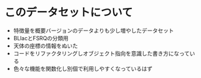# このデータセットについて

- 特徴量を概要バージョンのデータよりも少し増やしたデータセット
- BLlacとFSRQの分類用
- 天体の座標の情報をぬいた
- コードをリファクタリングしオブジェクト指向を意識した書き方になっている
- 色々な機能を関数化し別個で利用しやすくなっているはず

